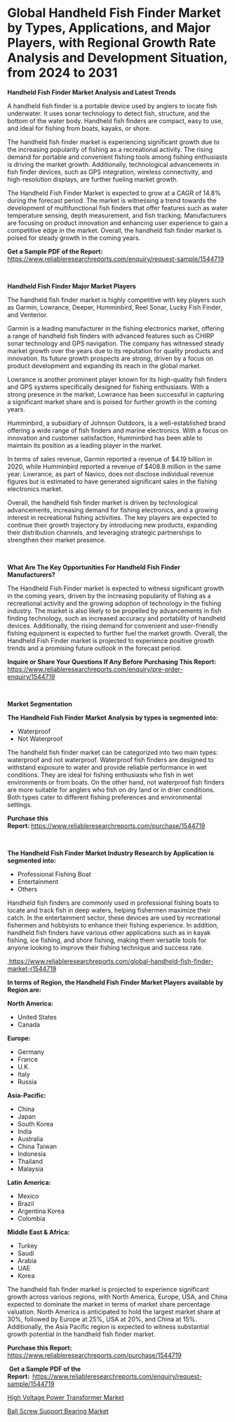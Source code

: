 <p><h1>Global Handheld Fish Finder Market by Types, Applications, and Major Players, with Regional Growth Rate Analysis and Development Situation, from 2024 to 2031</h1></p><p><strong>Handheld Fish Finder Market Analysis and Latest Trends</strong></p>
<p><p>A handheld fish finder is a portable device used by anglers to locate fish underwater. It uses sonar technology to detect fish, structure, and the bottom of the water body. Handheld fish finders are compact, easy to use, and ideal for fishing from boats, kayaks, or shore.</p><p>The handheld fish finder market is experiencing significant growth due to the increasing popularity of fishing as a recreational activity. The rising demand for portable and convenient fishing tools among fishing enthusiasts is driving the market growth. Additionally, technological advancements in fish finder devices, such as GPS integration, wireless connectivity, and high-resolution displays, are further fueling market growth.</p><p>The Handheld Fish Finder Market is expected to grow at a CAGR of 14.8% during the forecast period. The market is witnessing a trend towards the development of multifunctional fish finders that offer features such as water temperature sensing, depth measurement, and fish tracking. Manufacturers are focusing on product innovation and enhancing user experience to gain a competitive edge in the market. Overall, the handheld fish finder market is poised for steady growth in the coming years.</p></p>
<p><strong>Get a Sample PDF of the Report:&nbsp;</strong> <a href="https://www.reliableresearchreports.com/enquiry/request-sample/1544719">https://www.reliableresearchreports.com/enquiry/request-sample/1544719</a></p>
<p>&nbsp;</p>
<p><strong>Handheld Fish Finder Major Market Players</strong></p>
<p><p>The handheld fish finder market is highly competitive with key players such as Garmin, Lowrance, Deeper, Humminbird, Reel Sonar, Lucky Fish Finder, and Venterior. </p><p>Garmin is a leading manufacturer in the fishing electronics market, offering a range of handheld fish finders with advanced features such as CHIRP sonar technology and GPS navigation. The company has witnessed steady market growth over the years due to its reputation for quality products and innovation. Its future growth prospects are strong, driven by a focus on product development and expanding its reach in the global market.</p><p>Lowrance is another prominent player known for its high-quality fish finders and GPS systems specifically designed for fishing enthusiasts. With a strong presence in the market, Lowrance has been successful in capturing a significant market share and is poised for further growth in the coming years.</p><p>Humminbird, a subsidiary of Johnson Outdoors, is a well-established brand offering a wide range of fish finders and marine electronics. With a focus on innovation and customer satisfaction, Humminbird has been able to maintain its position as a leading player in the market.</p><p>In terms of sales revenue, Garmin reported a revenue of $4.19 billion in 2020, while Humminbird reported a revenue of $408.8 million in the same year. Lowrance, as part of Navico, does not disclose individual revenue figures but is estimated to have generated significant sales in the fishing electronics market.</p><p>Overall, the handheld fish finder market is driven by technological advancements, increasing demand for fishing electronics, and a growing interest in recreational fishing activities. The key players are expected to continue their growth trajectory by introducing new products, expanding their distribution channels, and leveraging strategic partnerships to strengthen their market presence.</p></p>
<p>&nbsp;</p>
<p><strong>What Are The Key Opportunities For Handheld Fish Finder Manufacturers?</strong></p>
<p><p>The Handheld Fish Finder market is expected to witness significant growth in the coming years, driven by the increasing popularity of fishing as a recreational activity and the growing adoption of technology in the fishing industry. The market is also likely to be propelled by advancements in fish finding technology, such as increased accuracy and portability of handheld devices. Additionally, the rising demand for convenient and user-friendly fishing equipment is expected to further fuel the market growth. Overall, the Handheld Fish Finder market is projected to experience positive growth trends and a promising future outlook in the forecast period.</p></p>
<p><strong>Inquire or Share Your Questions If Any Before Purchasing This Report:</strong> <a href="https://www.reliableresearchreports.com/enquiry/pre-order-enquiry/1544719">https://www.reliableresearchreports.com/enquiry/pre-order-enquiry/1544719</a></p>
<p>&nbsp;</p>
<p><strong>Market Segmentation</strong></p>
<p><strong>The Handheld Fish Finder Market Analysis by types is segmented into:</strong></p>
<p><ul><li>Waterproof</li><li>Not Waterproof</li></ul></p>
<p><p>The handheld fish finder market can be categorized into two main types: waterproof and not waterproof. Waterproof fish finders are designed to withstand exposure to water and provide reliable performance in wet conditions. They are ideal for fishing enthusiasts who fish in wet environments or from boats. On the other hand, not waterproof fish finders are more suitable for anglers who fish on dry land or in drier conditions. Both types cater to different fishing preferences and environmental settings.</p></p>
<p><strong>Purchase this Report:&nbsp;</strong><a href="https://www.reliableresearchreports.com/purchase/1544719">https://www.reliableresearchreports.com/purchase/1544719</a></p>
<p>&nbsp;</p>
<p><strong>The Handheld Fish Finder Market Industry Research by Application is segmented into:</strong></p>
<p><ul><li>Professional Fishing Boat</li><li>Entertainment</li><li>Others</li></ul></p>
<p><p>Handheld fish finders are commonly used in professional fishing boats to locate and track fish in deep waters, helping fishermen maximize their catch. In the entertainment sector, these devices are used by recreational fishermen and hobbyists to enhance their fishing experience. In addition, handheld fish finders have various other applications such as in kayak fishing, ice fishing, and shore fishing, making them versatile tools for anyone looking to improve their fishing technique and success rate.</p></p>
<p><a href="https://www.reliableresearchreports.com/global-handheld-fish-finder-market-r1544719">&nbsp;https://www.reliableresearchreports.com/global-handheld-fish-finder-market-r1544719</a></p>
<p><strong>In terms of Region, the Handheld Fish Finder Market Players available by Region are:</strong></p>
<p>
    <p> <strong> North America: </strong>
        <ul>
            <li>United States</li>
            <li>Canada</li>
        </ul>
        </p> 
    <p> <strong> Europe: </strong>
        <ul>
            <li>Germany</li>
            <li>France</li>
            <li>U.K.</li>
            <li>Italy</li>
            <li>Russia</li>
        </ul>
        </p> 
    <p> <strong> Asia-Pacific: </strong>
        <ul>
            <li>China</li>
            <li>Japan</li>
            <li>South Korea</li>
            <li>India</li>
            <li>Australia</li>
            <li>China Taiwan</li>
            <li>Indonesia</li>
            <li>Thailand</li>
            <li>Malaysia</li>
        </ul>
        </p> 
    <p> <strong> Latin America: </strong>
        <ul>
            <li>Mexico</li>
            <li>Brazil</li>
            <li>Argentina Korea</li>
            <li>Colombia</li>
        </ul>
        </p> 
    <p> <strong> Middle East & Africa: </strong>
        <ul>
            <li>Turkey</li>
            <li>Saudi</li>
            <li>Arabia</li>
            <li>UAE</li>
            <li>Korea</li>
        </ul>
    </p>
    </p>
<p><p>The handheld fish finder market is projected to experience significant growth across various regions, with North America, Europe, USA, and China expected to dominate the market in terms of market share percentage valuation. North America is anticipated to hold the largest market share at 30%, followed by Europe at 25%, USA at 20%, and China at 15%. Additionally, the Asia Pacific region is expected to witness substantial growth potential in the handheld fish finder market.</p></p>
<p><strong>Purchase this Report: </strong><a href="https://www.reliableresearchreports.com/purchase/1544719">https://www.reliableresearchreports.com/purchase/1544719</a></p>
<p>&nbsp;<strong>Get a Sample PDF of the Report:&nbsp;&nbsp;</strong><a href="https://www.reliableresearchreports.com/enquiry/request-sample/1544719">https://www.reliableresearchreports.com/enquiry/request-sample/1544719</a></p>
<p><strong></strong></p>
<p><p><a href="https://military-diascia-e68.notion.site/High-Voltage-Power-Transformer-Market-Size-and-Market-Trends-Complete-Industry-Overview-2024-to-20-a82955ba83274d2cb8d2b8385ce0d32b">High Voltage Power Transformer Market</a></p><p><a href="https://github.com/RoccoManning/Market-Research-Report-List-4/blob/main/ball-screw-support-bearing-market.md">Ball Screw Support Bearing Market</a></p></p>